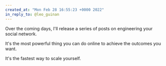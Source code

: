 ```yaml
---
created_at: "Mon Feb 28 16:55:23 +0000 2022"
in_reply_to: @leo_guinan
---
```


Over the coming days, I'll release a series of posts on engineering your social network.

It's the most powerful thing you can do online to achieve the outcomes you want.

It's the fastest way to scale yourself.